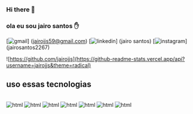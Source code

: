 ### Hi there 👋

### ola eu sou jairo santos ✋

[![gmail](https://img.shields.io/badge/Gmail-D14836?style=for-the-badge&logo=gmail&logoColor=white)] (jairojjs59@gmail.com)
[![linkedin](https://img.shields.io/badge/LinkedIn-0077B5?style=for-the-badge&logo=linkedin&logoColor=white)] (jairo santos)
[![instagram](https://img.shields.io/badge/Instagram-E4405F?style=for-the-badge&logo=instagram&logoColor=white)] (jairosantos2267) 

![https://github.com/jairojjs](https://github-readme-stats.vercel.app/api?username=jairojjs&theme=radical)

## uso essas tecnologias

<div style="display: inline_blog"><br/>
<img olign="center" alt="html" src="https://img.shields.io/badge/HTML5-E34F26?style=for-the-badge&logo=html5&logoColor=white" />
<img olign="center" alt="html" src="https://img.shields.io/badge/CSS3-1572B6?style=for-the-badge&logo=css3&logoColor=white" />
<img olign="center" alt="html" src="https://img.shields.io/badge/JavaScript-323330?style=for-the-badge&logo=javascript&logoColor=F7DF1E" />
<img olign="center" alt="html" src="https://img.shields.io/badge/PHP-777BB4?style=for-the-badge&logo=php&logoColor=white" />
<img olign="center" alt="html" src="https://img.shields.io/badge/C%2B%2B-00599C?style=for-the-badge&logo=c%2B%2B&logoColor=white" />
<img oling="center" alt="html" src="https://img.shields.io/badge/Python-14354C?style=for-the-badge&logo=python&logoColor=white">
<img olign="center" alt="html" src="https://img.shields.io/badge/Java-ED8B00?style=for-the-badge&logo=java&logoColor=white" />
</div><br/>
